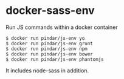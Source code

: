 # docker-sass-env

Run JS commands within a docker container

    $ docker run pindar/js-env yo
    $ docker run pindar/js-env grunt
    $ docker run pindar/js-env npm
    $ docker run pindar/js-env bower
    $ docker run pindar/js-env phantomjs

It includes node-sass in addition.
